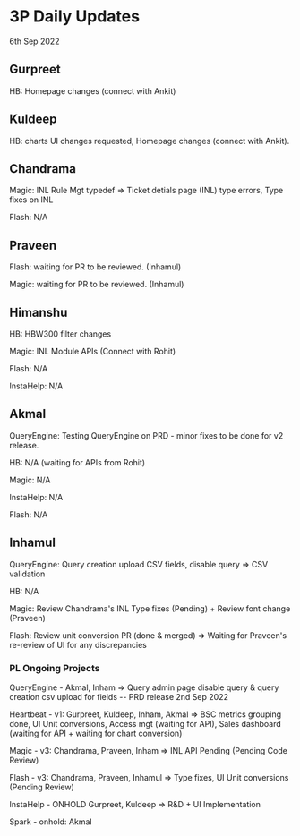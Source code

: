 # 3P Daily Updates
6th Sep 2022

## Gurpreet
HB: Homepage changes (connect with Ankit)

## Kuldeep
HB: charts UI changes requested, Homepage changes (connect with Ankit).

## Chandrama
Magic: INL Rule Mgt typedef => Ticket detials page (INL) type errors, Type fixes on INL

Flash: N/A

## Praveen
Flash: waiting for PR to be reviewed. (Inhamul)

Magic: waiting for PR to be reviewed. (Inhamul)

## Himanshu
HB: HBW300 filter changes

Magic: INL Module APIs (Connect with Rohit)

Flash: N/A

InstaHelp: N/A

## Akmal
QueryEngine: Testing QueryEngine on PRD - minor fixes to be done for v2 release.

HB: N/A (waiting for APIs from Rohit)

Magic: N/A

InstaHelp: N/A

Flash: N/A

## Inhamul
QueryEngine: Query creation upload CSV fields, disable query => CSV validation

HB: N/A

Magic: Review Chandrama's INL Type fixes (Pending) + Review font change (Praveen)

Flash: Review unit conversion PR (done & merged) => Waiting for Praveen's re-review of UI for any discrepancies


### PL Ongoing Projects
QueryEngine - Akmal, Inham => Query admin page disable query & query creation csv upload for fields -- PRD release 2nd Sep 2022

Heartbeat - v1: Gurpreet, Kuldeep, Inham, Akmal => BSC metrics grouping done, UI Unit conversions, Access mgt (waiting for API), Sales dashboard (waiting for API + waiting for chart conversion)

Magic - v3: Chandrama, Praveen, Inham => INL API Pending (Pending Code Review)

Flash - v3: Chandrama, Praveen, Inhamul => Type fixes, UI Unit conversions (Pending Review)

InstaHelp - ONHOLD Gurpreet, Kuldeep => R&D + UI Implementation

Spark - onhold: Akmal
